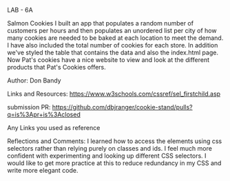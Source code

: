 LAB - 6A

Salmon Cookies
I built an app that populates a random number of customers per hours and then populates an unordered list per city of how many cookies are needed to be baked at each location to meet the demand.  I have also included the total number of cookies for each store. In addition we've styled the table that contains the data and also the index.html page.  Now Pat's cookies have a nice website to view and look at the different products that Pat's Cookies offers.  

Author: Don Bandy

Links and Resources: https://www.w3schools.com/cssref/sel_firstchild.asp

submission PR: https://github.com/dbjranger/cookie-stand/pulls?q=is%3Apr+is%3Aclosed

Any Links you used as reference

Reflections and Comments:
I learned how to access the elements using css selectors rather than relying purely on classes and ids.  I feel much more confident with experimenting and looking up different CSS selectors.  I would like to get more practice at this to reduce redundancy in my CSS and write more elegant code. 